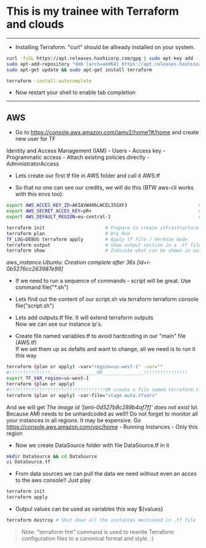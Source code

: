 # **This is my trainee with Terraform and clouds**
---
- Installing Terraform. "curl" should be allready installed on your system.
```sh
curl -fsSL https://apt.releases.hashicorp.com/gpg | sudo apt-key add -
sudo apt-add-repository "deb [arch=amd64] https://apt.releases.hashicorp.com $(lsb_release -cs) main"
sudo apt-get update && sudo apt-get install terraform

terraform -install-autocomplete
```
- Now restart your shell to enable tab completion
---
## AWS
- Go to https://console.aws.amazon.com/iamv2/home?#/home and create new user for TF  

Identity and Access Management (IAM) - Users - Access key - Programmatic access - Attach existing policies directly - AdministratorAccess

- Lets create our first tf file in AWS folder and call it AWS.tf

- So that no one can see our credits, we will do this (BTW aws-cli works with this envs too):
```bash
export AWS_ACCES_KEY_ID=AKIAVW4O6LWCEL35GXF3                          #  {your access_key}
export AWS_SECRET_ACCES_KEY=pR+                                       #  {your secret_key} *THIS ONE IS FAKE*
export AWS_DEFAULT_REGION=eu-central-1                                #  {your aws region}
```

```sh
terraform init                      # Prepare to create infrastructure
terraform plan                      # Dry Run
TF_LOG=DEBUG terraform apply        # Apply tf file / Verbose mode
terraform output                    # Show output section in a .tf file 
terraform show                      # Indicate what can be shown in output section
```
_aws_instance.Ubuntu: Creation complete after 36s [id=i-0b5276cc263987e99]_
- If we need to run a sequence of commands - script will be great. Use command file("*.sh")
- Lets find out the content of our script.sh via terraform
terraform console
file("script.sh")

- Lets add outputs.tf file. It will extend terraform outputs  
Now we can see our instance ip's.

- Create file named variables.tf to avoid hardcoding in our "main" file (AWS.tf)  
If we set them up as defalts and want to change, all we need is to run it this way
```sh
terraform (plan or apply) -var="region=us-west-1" -var=""
#!!!!!!!!!!!!!!!_________________OR_______________!!!!!!!!!!!!!!!!
export TF_VAR_region=us-west-1
terraform (plan or apply)
#!!!!!!!!!!!!!!!!!!!!!!!!!!!!!!!!!!!OR create a file named terraform.tfvars or (even better) *.auto.tfwars. For example:
terraform (plan or apply) -var-file="stage.auto.tfvars"
```
And we will get _The image id '[ami-0d527b8c289b4af7f]' does not exist_ lol. Because AMI needs to be unhardcoded as well!!
Do not forget to monitor all your instances in all regions. It may be expensive.
Go https://console.aws.amazon.com/vpc/home - Running Instances - Only this region

- Now we create DataSource folder with file DataSource.tf in it
 ```sh
 mkdir DataSource && cd DataSource
 vi DataSource.tf
 ```
- From data sources we can pull the data we need without even an acces to the aws console!! Just play   
```sh
terraform init
terraform apply
```
 - Outpul values can be used as variables this way ${values}



```sh
terraform destroy # Shut down all the instances mentioned in .tf file
```

> Note:  "terraform fmt" command is used to rewrite Terraform configuration files to a canonical format and style. :)